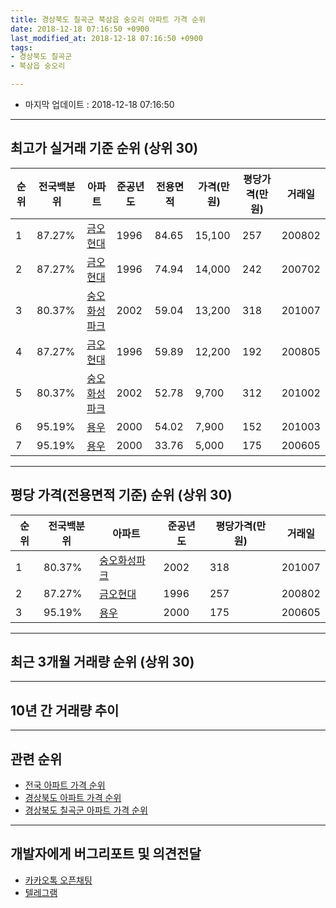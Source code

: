 ```yaml
---
title: 경상북도 칠곡군 북삼읍 숭오리 아파트 가격 순위
date: 2018-12-18 07:16:50 +0900
last_modified_at: 2018-12-18 07:16:50 +0900
tags:
- 경상북도 칠곡군
- 북삼읍 숭오리

---
```


* 마지막 업데이트 : 2018-12-18 07:16:50

---

## 최고가 실거래 기준 순위 (상위 30)


|순위|전국백분위|아파트|준공년도|전용면적|가격(만원)|평당가격(만원)|거래일|
|---|---|---|---|---|---|---|---|
|1|87.27%|[금오현대](https://search.naver.com/search.naver?query=%EA%B2%BD%EC%83%81%EB%B6%81%EB%8F%84+%EC%B9%A0%EA%B3%A1%EA%B5%B0+%EB%B6%81%EC%82%BC%EC%9D%8D+%EC%88%AD%EC%98%A4%EB%A6%AC+%EA%B8%88%EC%98%A4%ED%98%84%EB%8C%80)|1996|84.65|15,100|257|200802|
|2|87.27%|[금오현대](https://search.naver.com/search.naver?query=%EA%B2%BD%EC%83%81%EB%B6%81%EB%8F%84+%EC%B9%A0%EA%B3%A1%EA%B5%B0+%EB%B6%81%EC%82%BC%EC%9D%8D+%EC%88%AD%EC%98%A4%EB%A6%AC+%EA%B8%88%EC%98%A4%ED%98%84%EB%8C%80)|1996|74.94|14,000|242|200702|
|3|80.37%|[숭오화성파크](https://search.naver.com/search.naver?query=%EA%B2%BD%EC%83%81%EB%B6%81%EB%8F%84+%EC%B9%A0%EA%B3%A1%EA%B5%B0+%EB%B6%81%EC%82%BC%EC%9D%8D+%EC%88%AD%EC%98%A4%EB%A6%AC+%EC%88%AD%EC%98%A4%ED%99%94%EC%84%B1%ED%8C%8C%ED%81%AC)|2002|59.04|13,200|318|201007|
|4|87.27%|[금오현대](https://search.naver.com/search.naver?query=%EA%B2%BD%EC%83%81%EB%B6%81%EB%8F%84+%EC%B9%A0%EA%B3%A1%EA%B5%B0+%EB%B6%81%EC%82%BC%EC%9D%8D+%EC%88%AD%EC%98%A4%EB%A6%AC+%EA%B8%88%EC%98%A4%ED%98%84%EB%8C%80)|1996|59.89|12,200|192|200805|
|5|80.37%|[숭오화성파크](https://search.naver.com/search.naver?query=%EA%B2%BD%EC%83%81%EB%B6%81%EB%8F%84+%EC%B9%A0%EA%B3%A1%EA%B5%B0+%EB%B6%81%EC%82%BC%EC%9D%8D+%EC%88%AD%EC%98%A4%EB%A6%AC+%EC%88%AD%EC%98%A4%ED%99%94%EC%84%B1%ED%8C%8C%ED%81%AC)|2002|52.78|9,700|312|201002|
|6|95.19%|[용우](https://search.naver.com/search.naver?query=%EA%B2%BD%EC%83%81%EB%B6%81%EB%8F%84+%EC%B9%A0%EA%B3%A1%EA%B5%B0+%EB%B6%81%EC%82%BC%EC%9D%8D+%EC%88%AD%EC%98%A4%EB%A6%AC+%EC%9A%A9%EC%9A%B0)|2000|54.02|7,900|152|201003|
|7|95.19%|[용우](https://search.naver.com/search.naver?query=%EA%B2%BD%EC%83%81%EB%B6%81%EB%8F%84+%EC%B9%A0%EA%B3%A1%EA%B5%B0+%EB%B6%81%EC%82%BC%EC%9D%8D+%EC%88%AD%EC%98%A4%EB%A6%AC+%EC%9A%A9%EC%9A%B0)|2000|33.76|5,000|175|200605|


---

## 평당 가격(전용면적 기준) 순위 (상위 30)


|순위|전국백분위|아파트|준공년도|평당가격(만원)|거래일|
|---|---|---|---|---|---|
|1|80.37%|[숭오화성파크](https://search.naver.com/search.naver?query=%EA%B2%BD%EC%83%81%EB%B6%81%EB%8F%84+%EC%B9%A0%EA%B3%A1%EA%B5%B0+%EB%B6%81%EC%82%BC%EC%9D%8D+%EC%88%AD%EC%98%A4%EB%A6%AC+%EC%88%AD%EC%98%A4%ED%99%94%EC%84%B1%ED%8C%8C%ED%81%AC)|2002|318|201007|
|2|87.27%|[금오현대](https://search.naver.com/search.naver?query=%EA%B2%BD%EC%83%81%EB%B6%81%EB%8F%84+%EC%B9%A0%EA%B3%A1%EA%B5%B0+%EB%B6%81%EC%82%BC%EC%9D%8D+%EC%88%AD%EC%98%A4%EB%A6%AC+%EA%B8%88%EC%98%A4%ED%98%84%EB%8C%80)|1996|257|200802|
|3|95.19%|[용우](https://search.naver.com/search.naver?query=%EA%B2%BD%EC%83%81%EB%B6%81%EB%8F%84+%EC%B9%A0%EA%B3%A1%EA%B5%B0+%EB%B6%81%EC%82%BC%EC%9D%8D+%EC%88%AD%EC%98%A4%EB%A6%AC+%EC%9A%A9%EC%9A%B0)|2000|175|200605|


---

## 최근 3개월 거래량 순위 (상위 30)


<div style="width:100%;">
    <canvas id="deal_count_ranking" height="250"></canvas>
</div>


<script>
new Chart(document.getElementById("deal_count_ranking"), {
    type: 'horizontalBar',
    data: {
        labels: ['금오현대', '용우', '숭오화성파크'],
        datasets: [{
            label: '실거래 수',
            data: [4, 3, 1],
            borderColor: "rgba(255, 0, 128, 1)",
            backgroundColor: "rgba(255, 0, 128, 0.5)",
            fill: false,
        }]
    },
    options: {
        responsive: true,
        title: {
            display: true,
            text: '최근 3개월 거래량 순위'
        },
        tooltips: {
            mode: 'index',
            intersect: false,
            callbacks: {
                title: function(tooltipItems, data) {
                    return "실거래 수:";
                },
                label: function(tooltipItem, data) {
                    return data.labels[tooltipItem.index] + ": " + tooltipItem.xLabel;
                }
            }
        },
        hover: {
            mode: 'nearest',
            intersect: true
        },
        scales: {
            xAxes: [{
                display: true,
                scaleLabel: {
                    display: true,
                    labelString: '실거래 수'
                },
                ticks: {
                    suggestedMin: 0,
                }
            }],
            yAxes: [{
                display: true,
                ticks: {
                    autoSkip: false,
                    callback: function(value, index, values) {
                        if (value.length > 15)
                            return value.substr(0, 13) + "...";
                        else
                            return value;
                    }
                },
                scaleLabel: {
                    display: false,
                }
            }]
        }
    }
});

</script>


---

## 10년 간 거래량 추이


<div style="width:100%;">
    <canvas id="deal_progress" height="250"></canvas>
</div>

<script>
new Chart(document.getElementById("deal_progress"), {
    type: 'line',
    data: {
        labels: ['200812','200901','200902','200903','200904','200905','200906','200907','200908','200909','200910','200911','200912','201001','201002','201003','201004','201005','201006','201007','201008','201009','201010','201011','201012','201101','201102','201103','201104','201105','201106','201107','201108','201109','201110','201111','201112','201201','201202','201203','201204','201205','201206','201207','201208','201209','201210','201211','201212','201301','201302','201303','201304','201305','201306','201307','201308','201309','201310','201311','201312','201401','201402','201403','201404','201405','201406','201407','201408','201409','201410','201411','201412','201501','201502','201503','201504','201505','201506','201507','201508','201509','201510','201511','201512','201601','201602','201603','201604','201605','201606','201607','201608','201609','201610','201611','201612','201701','201702','201703','201704','201705','201706','201707','201708','201709','201710','201711','201712','201801','201802','201803','201804','201805','201806','201807','201808','201809','201810','201811','201812'],
        datasets: [{
            label: '실거래 수',
            pointRadius: 1,
            data: [10, 7, 10, 10, 13, 7, 12, 5, 10, 12, 8, 5, 8, 9, 9, 12, 11, 1, 5, 13, 4, 9, 9, 8, 8, 9, 17, 17, 17, 14, 18, 15, 18, 14, 16, 21, 17, 12, 12, 18, 7, 7, 13, 8, 7, 7, 12, 5, 11, 5, 7, 9, 13, 12, 8, 7, 10, 12, 9, 9, 7, 9, 13, 15, 6, 9, 9, 7, 6, 12, 11, 7, 5, 15, 9, 11, 10, 10, 4, 7, 11, 9, 10, 8, 4, 11, 9, 9, 5, 3, 3, 10, 5, 5, 4, 2, 7, 7, 8, 8, 3, 3, 5, 10, 6, 6, 5, 6, 4, 7, 4, 4, 7, 3, 4, 3, 2, 4, 3, 5, 0],
            borderColor: "rgba(255, 201, 14, 1)",
            backgroundColor: "rgba(255, 201, 14, 0.5)",
            fill: true,
        }]
    },
    options: {
        responsive: true,
        title: {
            display: true,
            text: '10년간 거래량 추이'
        },
        tooltips: {
            mode: 'index',
            intersect: false,
        },
        hover: {
            mode: 'nearest',
            intersect: true
        },
        scales: {
            xAxes: [{
                display: true,
                scaleLabel: {
                    display: true,
                    labelString: '년/월'
                }
            }],
            yAxes: [{
                display: true,
                ticks: {
                    suggestedMin: 0,
                },
                scaleLabel: {
                    display: true,
                    labelString: '실거래 수'
                }
            }]
        }
    }
});

</script>


---

## 관련 순위

- [전국 아파트 가격 순위](https://inasie.github.io/apt-ranking/전국)
- [경상북도 아파트 가격 순위](https://inasie.github.io/apt-ranking/경상북도)
- [경상북도 칠곡군 아파트 가격 순위](https://inasie.github.io/apt-ranking/경상북도-칠곡군)


---

## 개발자에게 버그리포트 및 의견전달

- [카카오톡 오픈채팅](https://open.kakao.com/o/gLJUAP4)
- [텔레그램](https://t.me/inasie)

